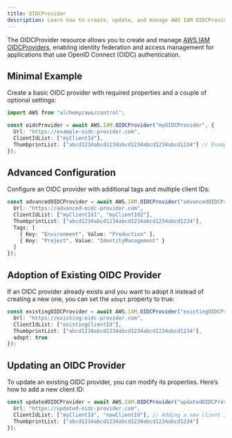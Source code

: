```yaml
---
title: OIDCProvider
description: Learn how to create, update, and manage AWS IAM OIDCProviders using Alchemy Cloud Control.
---
```



The OIDCProvider resource allows you to create and manage [AWS IAM OIDCProviders](https://docs.aws.amazon.com/iam/latest/userguide/), enabling identity federation and access management for applications that use OpenID Connect (OIDC) authentication.

## Minimal Example

Create a basic OIDC provider with required properties and a couple of optional settings:

```ts
import AWS from "alchemy/aws/control";

const oidcProvider = await AWS.IAM.OIDCProvider("myOIDCProvider", {
  Url: "https://example-oidc-provider.com",
  ClientIdList: ["myClientId"],
  ThumbprintList: ["abcd1234abcd1234abcd1234abcd1234abcd1234"] // Example thumbprint
});
```

## Advanced Configuration

Configure an OIDC provider with additional tags and multiple client IDs:

```ts
const advancedOIDCProvider = await AWS.IAM.OIDCProvider("advancedOIDCProvider", {
  Url: "https://advanced-oidc-provider.com",
  ClientIdList: ["myClientId1", "myClientId2"],
  ThumbprintList: ["abcd1234abcd1234abcd1234abcd1234abcd1234"],
  Tags: [
    { Key: "Environment", Value: "Production" },
    { Key: "Project", Value: "IdentityManagement" }
  ]
});
```

## Adoption of Existing OIDC Provider

If an OIDC provider already exists and you want to adopt it instead of creating a new one, you can set the `adopt` property to true:

```ts
const existingOIDCProvider = await AWS.IAM.OIDCProvider("existingOIDCProvider", {
  Url: "https://existing-oidc-provider.com",
  ClientIdList: ["existingClientId"],
  ThumbprintList: ["abcd1234abcd1234abcd1234abcd1234abcd1234"],
  adopt: true
});
```

## Updating an OIDC Provider

To update an existing OIDC provider, you can modify its properties. Here’s how to add a new client ID:

```ts
const updatedOIDCProvider = await AWS.IAM.OIDCProvider("updatedOIDCProvider", {
  Url: "https://updated-oidc-provider.com",
  ClientIdList: ["myClientId", "newClientId"], // Adding a new client ID
  ThumbprintList: ["abcd1234abcd1234abcd1234abcd1234abcd1234"]
});
```
